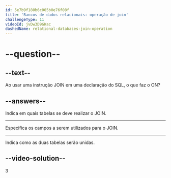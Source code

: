 ```yaml
---
id: 5e7b9f180b6c005b0e76f08f
title: 'Bancos de dados relacionais: operação de join'
challengeType: 11
videoId: jvDw3D9GKac
dashedName: relational-databases-join-operation
---
```


# --question--

## --text--

Ao usar uma instrução JOIN em uma declaração do SQL, o que faz o ON?

## --answers--

Indica em quais tabelas se deve realizar o JOIN.

---

Especifica os campos a serem utilizados para o JOIN.

---

Indica como as duas tabelas serão unidas.

## --video-solution--

3

